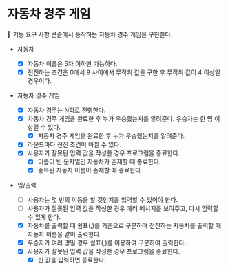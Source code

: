 # 자동차 경주 게임

🎯 기능 요구 사항
콘솔에서 동작하는 자동차 경주 게임을 구현한다.

- 자동차

  - [x] 자동차 이름은 5자 이하만 가능하다.
  - [x] 전진하는 조건은 0에서 9 사이에서 무작위 값을 구한 후 무작위 값이 4 이상일 경우이다.

- 자동차 경주 게임

  - [x] 자동차 경주는 N회로 진행한다.
  - [x] 자동차 경주 게임을 완료한 후 누가 우승했는지를 알려준다. 우승자는 한 명 이상일 수 있다.
    - [x] 자동차 경주 게임을 완료한 후 누가 우승했는지를 알려준다.
  - [x] 라운드마다 전진 조건이 바뀔 수 있다.
  - [x] 사용자가 잘못된 입력 값을 작성한 경우 프로그램을 종료한다.
    - [x] 이름이 빈 문자열인 자동차가 존재할 때 종료한다.
    - [x] 중복된 자동차 이름이 존재할 때 종료한다.

- 입/출력
  - [ ] 사용자는 몇 번의 이동을 할 것인지를 입력할 수 있어야 한다.
  - [ ] 사용자가 잘못된 입력 값을 작성한 경우 에러 메시지를 보여주고, 다시 입력할 수 있게 한다.
  - [x] 자동차를 출력할 때 쉼표(,)를 기준으로 구분하며 전진하는 자동차를 출력할 때 자동차 이름을 같이 출력한다.
  - [x] 우승자가 여러 명일 경우 쉼표(,)를 이용하여 구분하여 출력한다.
  - [x] 사용자가 잘못된 입력 값을 작성한 경우 프로그램을 종료한다.
    - [x] 빈 값을 입력하면 종료한다.
